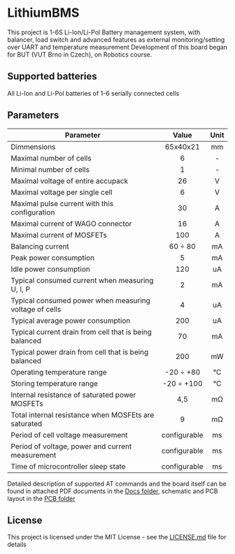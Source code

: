 # LithiumBMS
This project is 1-6S Li-Ion/Li-Pol Battery management system, with balancer, load switch
and advanced features as external monitoring/setting over UART and temperature measurement
Development of this board began for BUT (VUT Brno in Czech), on Robotics course.

## Supported batteries
All Li-Ion and Li-Pol batteries of 1-6 serially connected cells

## Parameters
| Parameter                                              |     Value    | Unit |
|--------------------------------------------------------|:------------:|:----:|
| Dimmensions                                            |   65x40x21   |  mm  |
| Maximal number of cells                                |       6      |   -  |
| Minimal number of cells                                |       1      |   -  |
| Maximal voltage of entire accupack                     |      26      |   V  |
| Maximal voltage per single cell                        |       6      |   V  |
| Maximal pulse current with this configuration          |      30      |   A  |
| Maximal current of WAGO connector                      |      16      |   A  |
| Maximal current of MOSFETs                             |      100     |   A  |
| Balancing current                                      |    60 ÷ 80   |  mA  |
| Peak power consumption                                 |       5      |  mA  |
| Idle power consumption                                 |      120     |  uA  |
| Typical consumed current when measuring U, I, P        |       2      |  mA  |
| Typical consumed power when measuring voltage of cells |       4      |  uA  |
| Typical average power consumption                      |      200     |  uA  |
| Typical current drain from cell that is being balanced |      70      |  mA  |
| Typical power drain from cell that is being balanced   |      200     |  mW  |
| Operating temperature range                            |   -20 ÷ +80  |  °C  |
| Storing temperature range                              |  -20 ÷ +100  |  °C  |
| Internal resistance of saturated power MOSFETs         |      4,5     |  mΩ  |
| Total internal resistance when MOSFEts are saturated   |       9      |  mΩ  |
| Period of cell voltage measurement                     | configurable |  ms  |
| Period of voltage, power and current measurement       | configurable |  ms  |
| Time of microcontroller sleep state                    | configurable |  ms  |

Detailed description of supported AT commands and the board itself can be found in attached PDF documents in the [Docs folder](Docs),
schematic and PCB layout in the [PCB folder](PCB)

## License
This project is licensed under the MIT License - see the [LICENSE.md](LICENSE.md) file for details
